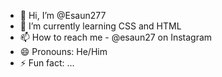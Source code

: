 - 👋 Hi, I’m @Esaun277
- 🌱 I’m currently learning CSS and HTML
- 📫 How to reach me - @esaun27 on Instagram
- 😄 Pronouns: He/Him
- ⚡ Fun fact: ...

<!---
Esaun277/Esaun277
